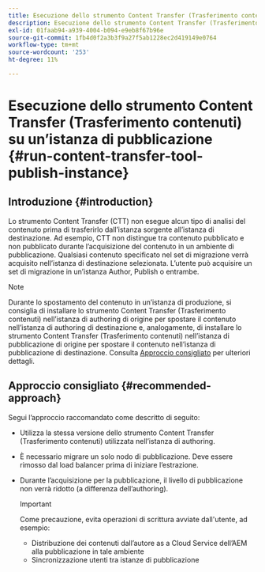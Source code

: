 ```yaml
---
title: Esecuzione dello strumento Content Transfer (Trasferimento contenuti) su un’istanza di pubblicazione
description: Esecuzione dello strumento Content Transfer (Trasferimento contenuti) su un’istanza di pubblicazione
exl-id: 01faab94-a939-4004-b094-e9eb8f67b96e
source-git-commit: 1fb4d0f2a3b3f9a27f5ab1228ec2d419149e0764
workflow-type: tm+mt
source-wordcount: '253'
ht-degree: 11%

---
```


# Esecuzione dello strumento Content Transfer (Trasferimento contenuti) su un’istanza di pubblicazione {#run-content-transfer-tool-publish-instance}

## Introduzione {#introduction}

Lo strumento Content Transfer (CTT) non esegue alcun tipo di analisi del contenuto prima di trasferirlo dall’istanza sorgente all’istanza di destinazione. Ad esempio, CTT non distingue tra contenuto pubblicato e non pubblicato durante l’acquisizione del contenuto in un ambiente di pubblicazione. Qualsiasi contenuto specificato nel set di migrazione verrà acquisito nell’istanza di destinazione selezionata. L’utente può acquisire un set di migrazione in un’istanza Author, Publish o entrambe.

>[!NOTE]
>Durante lo spostamento del contenuto in un’istanza di produzione, si consiglia di installare lo strumento Content Transfer (Trasferimento contenuti) nell’istanza di authoring di origine per spostare il contenuto nell’istanza di authoring di destinazione e, analogamente, di installare lo strumento Content Transfer (Trasferimento contenuti) nell’istanza di pubblicazione di origine per spostare il contenuto nell’istanza di pubblicazione di destinazione. Consulta [Approccio consigliato](#recommended-approach) per ulteriori dettagli.

## Approccio consigliato {#recommended-approach}

Segui l’approccio raccomandato come descritto di seguito:

* Utilizza la stessa versione dello strumento Content Transfer (Trasferimento contenuti) utilizzata nell’istanza di authoring.

* È necessario migrare un solo nodo di pubblicazione. Deve essere rimosso dal load balancer prima di iniziare l’estrazione.

* Durante l’acquisizione per la pubblicazione, il livello di pubblicazione non verrà ridotto (a differenza dell’authoring).

   >[!IMPORTANT]
   >Come precauzione, evita operazioni di scrittura avviate dall&#39;utente, ad esempio:
   > * Distribuzione dei contenuti dall’autore as a Cloud Service dell’AEM alla pubblicazione in tale ambiente
   > * Sincronizzazione utenti tra istanze di pubblicazione

